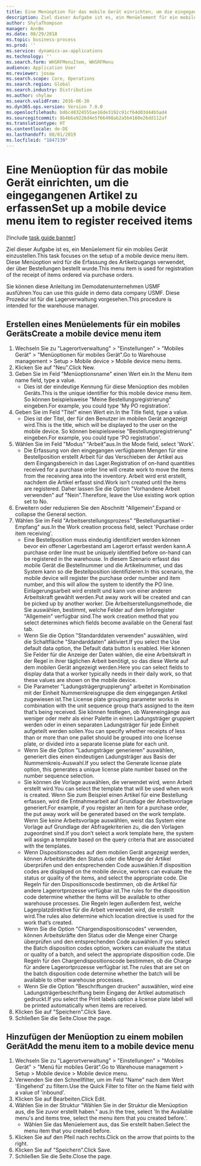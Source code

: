 ```yaml
---
title: Eine Menüoption für das mobile Gerät einrichten, um die eingegangenen Artikel zu erfassen
description: Ziel dieser Aufgabe ist es, ein Menüelement für ein mobiles Gerät einzustellen.
author: ShylaThompson
manager: AnnBe
ms.date: 08/29/2018
ms.topic: business-process
ms.prod: ''
ms.service: dynamics-ax-applications
ms.technology: ''
ms.search.form: WHSRFMenuItem, WHSRFMenu
audience: Application User
ms.reviewer: josaw
ms.search.scope: Core, Operations
ms.search.region: Global
ms.search.industry: Distribution
ms.author: shylaw
ms.search.validFrom: 2016-06-30
ms.dyn365.ops.version: Version 7.0.0
ms.openlocfilehash: bd6c40324555ae16de3192c91cf64d03d44b5ad4
ms.sourcegitcommit: 8b4b6a9226d4e5f66498ab2a5b4160e26dd112af
ms.translationtype: HT
ms.contentlocale: de-DE
ms.lasthandoff: 08/01/2019
ms.locfileid: "1847139"
---
```

# <a name="set-up-a-mobile-device-menu-item-to-register-received-items"></a><span data-ttu-id="41b8c-103">Eine Menüoption für das mobile Gerät einrichten, um die eingegangenen Artikel zu erfassen</span><span class="sxs-lookup"><span data-stu-id="41b8c-103">Set up a mobile device menu item to register received items</span></span>

[!include [task guide banner](../../includes/task-guide-banner.md)]

<span data-ttu-id="41b8c-104">Ziel dieser Aufgabe ist es, ein Menüelement für ein mobiles Gerät einzustellen.</span><span class="sxs-lookup"><span data-stu-id="41b8c-104">This task focuses on the setup of a mobile device menu item.</span></span> <span data-ttu-id="41b8c-105">Diese Menüoption wird für die Erfassung des Artikelzugangs verwendet, der über Bestellungen bestellt wurde.</span><span class="sxs-lookup"><span data-stu-id="41b8c-105">This menu item is used for registration of the receipt of items ordered via purchase orders.</span></span> 

<span data-ttu-id="41b8c-106">Sie können diese Anleitung im Demodatenunternehmen USMF ausführen.</span><span class="sxs-lookup"><span data-stu-id="41b8c-106">You can use this guide in demo data company USMF.</span></span> <span data-ttu-id="41b8c-107">Diese Prozedur ist für die Lagerverwaltung vorgesehen.</span><span class="sxs-lookup"><span data-stu-id="41b8c-107">This procedure is intended for the warehouse manager.</span></span>


## <a name="create-a-mobile-device-menu-item"></a><span data-ttu-id="41b8c-108">Erstellen eines Menüelements für ein mobiles Geräts</span><span class="sxs-lookup"><span data-stu-id="41b8c-108">Create a mobile device menu item</span></span>
1. <span data-ttu-id="41b8c-109">Wechseln Sie zu "Lagerortverwaltung" > "Einstellungen" > "Mobiles Gerät" > "Menüoptionen für mobiles Gerät".</span><span class="sxs-lookup"><span data-stu-id="41b8c-109">Go to Warehouse management > Setup > Mobile device > Mobile device menu items.</span></span>
2. <span data-ttu-id="41b8c-110">Klicken Sie auf "Neu".</span><span class="sxs-lookup"><span data-stu-id="41b8c-110">Click New.</span></span>
3. <span data-ttu-id="41b8c-111">Geben Sie im Feld "Menüoptionsname" einen Wert ein.</span><span class="sxs-lookup"><span data-stu-id="41b8c-111">In the Menu item name field, type a value.</span></span>
    * <span data-ttu-id="41b8c-112">Dies ist der eindeutige Kennung für diese Menüoption des mobilen Geräts.</span><span class="sxs-lookup"><span data-stu-id="41b8c-112">This is the unique identifier for this mobile device menu item.</span></span> <span data-ttu-id="41b8c-113">So können beispielsweise "Meine Bestellungsregistrierung" eingeben.</span><span class="sxs-lookup"><span data-stu-id="41b8c-113">For example, you could type 'My PO registration'.</span></span>  
4. <span data-ttu-id="41b8c-114">Geben Sie im Feld "Titel" einen Wert ein.</span><span class="sxs-lookup"><span data-stu-id="41b8c-114">In the Title field, type a value.</span></span>
    * <span data-ttu-id="41b8c-115">Dies ist der Titel, der für den Benutzer im mobilen Gerät angezeigt wird.</span><span class="sxs-lookup"><span data-stu-id="41b8c-115">This is the title, which will be displayed to the user on the mobile device.</span></span> <span data-ttu-id="41b8c-116">So können beispielsweise "Bestellungsregistrierung" eingeben.</span><span class="sxs-lookup"><span data-stu-id="41b8c-116">For example, you could type 'PO registration'.</span></span>  
5. <span data-ttu-id="41b8c-117">Wählen Sie im Feld "Modus" "Arbeit"aus.</span><span class="sxs-lookup"><span data-stu-id="41b8c-117">In the Mode field, select 'Work'.</span></span>
    * <span data-ttu-id="41b8c-118">Die Erfassung von den eingegangen verfügbaren Mengen für eine Bestellposition erstellt Arbeit für das Verschieben der Artikel aus dem Eingangsbereich in das Lager.</span><span class="sxs-lookup"><span data-stu-id="41b8c-118">Registration of on-hand quantities received for a purchase order line will create work to move the items from the receiving area into the inventory.</span></span> <span data-ttu-id="41b8c-119">Arbeit wird erst erstellt, nachdem die Artikel erfasst sind.</span><span class="sxs-lookup"><span data-stu-id="41b8c-119">Work isn’t created until the items are registered.</span></span>  <span data-ttu-id="41b8c-120">Daher lassen Sie die Option "Vorhandene Arbeit verwenden" auf "Nein".</span><span class="sxs-lookup"><span data-stu-id="41b8c-120">Therefore, leave the Use existing work option set to No.</span></span>  
6. <span data-ttu-id="41b8c-121">Erweitern oder reduzieren Sie den Abschnitt "Allgemein".</span><span class="sxs-lookup"><span data-stu-id="41b8c-121">Expand or collapse the General section.</span></span>
7. <span data-ttu-id="41b8c-122">Wählen Sie im Feld "Arbeitserstellungsprozess" "Bestellungsartikel – Empfang" aus.</span><span class="sxs-lookup"><span data-stu-id="41b8c-122">In the Work creation process field, select 'Purchase order item receiving'.</span></span>
    * <span data-ttu-id="41b8c-123">Eine Bestellposition muss eindeutig identifiziert werden können bevor ein offener Lagerbestand am Lagerort erfasst werden kann.</span><span class="sxs-lookup"><span data-stu-id="41b8c-123">A purchase order line must be uniquely identified before on-hand can be registered in the warehouse.</span></span> <span data-ttu-id="41b8c-124">In diesem Szenario erfasst das mobile Gerät die Bestellnummer und die Artikelnummer, und das System kann so die Bestellposition identifizieren.</span><span class="sxs-lookup"><span data-stu-id="41b8c-124">In this scenario, the mobile device will register the purchase order number and item number, and this will allow the system to identify the PO line.</span></span> <span data-ttu-id="41b8c-125">Einlagerungsarbeit wird erstellt und kann von einer anderen Arbeitskraft gewählt werden.</span><span class="sxs-lookup"><span data-stu-id="41b8c-125">Put away work will be created and can be picked up by another worker.</span></span>    <span data-ttu-id="41b8c-126">Die Arbeitserstellungsmethode, die Sie auswählen, bestimmt, welche Felder auf dem Inforegister "Allgemein" verfügbar sind.</span><span class="sxs-lookup"><span data-stu-id="41b8c-126">The work creation method that you select determines which fields become available on the General fast tab.</span></span>  
    * <span data-ttu-id="41b8c-127">Wenn Sie die Option "Standarddaten verwenden" auswählen, wird die Schaltfläche "Standarddaten" aktiviert.</span><span class="sxs-lookup"><span data-stu-id="41b8c-127">If you select the Use default data option, the Default data button is enabled.</span></span> <span data-ttu-id="41b8c-128">Hier können Sie Felder für die Anzeige der Daten wählen, die eine Arbeitskraft in der Regel in ihrer täglichen Arbeit benötigt, so das diese Werte auf dem mobilen Gerät angezeigt werden.</span><span class="sxs-lookup"><span data-stu-id="41b8c-128">Here you can select fields to display data that a worker typically needs in their daily work, so that these values are shown on the mobile device.</span></span>  
    * <span data-ttu-id="41b8c-129">Die Parameter "Ladungsträgergruppierung" arbeitet in Kombination mit der Einheit Nummernkreisgruppe die dem eingegangen Artikel zugewiesen ist.</span><span class="sxs-lookup"><span data-stu-id="41b8c-129">The License plate grouping parameter  works in combination with the unit sequence group that’s assigned to the item that’s being received.</span></span> <span data-ttu-id="41b8c-130">Sie können festlegen, ob Wareneingänge aus weniger oder mehr als einer Palette in einen Ladungsträger gruppiert werden oder in einen separaten Ladungsträger für jede Einheit aufgeteilt werden sollen.</span><span class="sxs-lookup"><span data-stu-id="41b8c-130">You can specify whether receipts of less than or more than one pallet should be grouped into one license plate, or divided into a separate license plate for each unit.</span></span>  
    * <span data-ttu-id="41b8c-131">Wenn Sie die Option "Ladungsträger generieren" auswählen, generiert dies einen eindeutigen Ladungsträger aus Basis der Nummernkreis-Auswahl.</span><span class="sxs-lookup"><span data-stu-id="41b8c-131">If you select the Generate license plate  option, this generates a unique license plate number based on the number sequence selection.</span></span>   
    * <span data-ttu-id="41b8c-132">Sie können die Vorlage auswählen, die verwendet wird, wenn Arbeit erstellt wird.</span><span class="sxs-lookup"><span data-stu-id="41b8c-132">You can select the template that will be used when work is created.</span></span> <span data-ttu-id="41b8c-133">Wenn Sie zum Beispiel einen Artikel für eine Bestellung erfassen, wird die Entnahmearbeit auf Grundlage der Arbeitsvorlage generiert.</span><span class="sxs-lookup"><span data-stu-id="41b8c-133">For example, if you register an item for a purchase order, the put away work will be generated based on the work template.</span></span> <span data-ttu-id="41b8c-134">Wenn Sie keine Arbeitsvorlage auswählen, weist das System eine Vorlage auf Grundlage der Abfragekriterien zu, die den Vorlagen zugeordnet sind.</span><span class="sxs-lookup"><span data-stu-id="41b8c-134">If you don’t select a work template here, the system will assign a template based on the query criteria that are associated with the templates.</span></span>  
    * <span data-ttu-id="41b8c-135">Wenn Dispositionscodes auf dem mobilen Gerät angezeigt werden, können Arbeitskräfte den Status oder die Menge der Artikel überprüfen und den entsprechenden Code auswählen.</span><span class="sxs-lookup"><span data-stu-id="41b8c-135">If disposition codes are displayed on the mobile device, workers can evaluate the status or quality of the items, and select the appropriate code.</span></span> <span data-ttu-id="41b8c-136">Die Regeln für den Dispositionscode bestimmen, ob die Artikel für andere Lagerortprozesse verfügbar ist.</span><span class="sxs-lookup"><span data-stu-id="41b8c-136">The rules for  the disposition code determine whether the items will be available to other warehouse processes.</span></span> <span data-ttu-id="41b8c-137">Die Regeln legen außerdem fest, welche Lagerplatzdirektive für die Arbeit verwendet wird, die erstellt wird.</span><span class="sxs-lookup"><span data-stu-id="41b8c-137">The rules also determine which location directive is used for the work that’s created.</span></span>   
    * <span data-ttu-id="41b8c-138">Wenn Sie die Option "Chargendispositionscodes" verwenden, können Arbeitskräfte den Status oder die Menge einer Charge überprüfen und den entsprechenden Code auswählen.</span><span class="sxs-lookup"><span data-stu-id="41b8c-138">If you select the Batch disposition codes option, workers can evaluate the status or quality of a batch, and select the appropriate disposition code.</span></span>  <span data-ttu-id="41b8c-139">Die Regeln für den Chargendispositionscode bestimmen, ob die Charge für andere Lagerortprozesse verfügbar ist.</span><span class="sxs-lookup"><span data-stu-id="41b8c-139">The rules that are set on the batch disposition code determine whether the batch will be available to other warehouse processes.</span></span>  
    * <span data-ttu-id="41b8c-140">Wenn Sie die Option "Beschriftungen drucken" auswählen, wird eine Ladungsträgerbeschriftung beim Eingang der Artikel automatisch gedruckt.</span><span class="sxs-lookup"><span data-stu-id="41b8c-140">If you select the Print labels option a license plate label will be printed automatically when items are received.</span></span>  
8. <span data-ttu-id="41b8c-141">Klicken Sie auf "Speichern".</span><span class="sxs-lookup"><span data-stu-id="41b8c-141">Click Save.</span></span>
9. <span data-ttu-id="41b8c-142">Schließen Sie die Seite.</span><span class="sxs-lookup"><span data-stu-id="41b8c-142">Close the page.</span></span>

## <a name="add-the-menu-item-to-a-mobile-device-menu"></a><span data-ttu-id="41b8c-143">Hinzufügen der Menüoption zu einem mobilen Gerät</span><span class="sxs-lookup"><span data-stu-id="41b8c-143">Add the menu item to a mobile device menu</span></span>
1. <span data-ttu-id="41b8c-144">Wechseln Sie zu "Lagerortverwaltung" > "Einstellungen" > "Mobiles Gerät" > "Menü für mobiles Gerät".</span><span class="sxs-lookup"><span data-stu-id="41b8c-144">Go to Warehouse management > Setup > Mobile device > Mobile device menu.</span></span>
2. <span data-ttu-id="41b8c-145">Verwenden Sie den Schnellfilter, um im Feld "Name" nach dem Wert 'Eingehend' zu filtern.</span><span class="sxs-lookup"><span data-stu-id="41b8c-145">Use the Quick Filter to filter on the Name field with a value of 'inbound'.</span></span>
3. <span data-ttu-id="41b8c-146">Klicken Sie auf Bearbeiten.</span><span class="sxs-lookup"><span data-stu-id="41b8c-146">Click Edit.</span></span>
4. <span data-ttu-id="41b8c-147">Wählen Sie in der Struktur "Wählen Sie in der Struktur die Menüoption aus, die Sie zuvor erstellt haben." aus.</span><span class="sxs-lookup"><span data-stu-id="41b8c-147">In the tree, select 'In the Available menu's and items tree, select the menu item that you created before.'.</span></span>
    * <span data-ttu-id="41b8c-148">Wählen Sie das Menüelement aus, das Sie erstellt haben.</span><span class="sxs-lookup"><span data-stu-id="41b8c-148">Select the menu item that you created before.</span></span>  
5. <span data-ttu-id="41b8c-149">Klicken Sie auf den Pfeil nach rechts.</span><span class="sxs-lookup"><span data-stu-id="41b8c-149">Click on the arrow that points to the right.</span></span>
6. <span data-ttu-id="41b8c-150">Klicken Sie auf "Speichern".</span><span class="sxs-lookup"><span data-stu-id="41b8c-150">Click Save.</span></span>
7. <span data-ttu-id="41b8c-151">Schließen Sie die Seite.</span><span class="sxs-lookup"><span data-stu-id="41b8c-151">Close the page.</span></span>

